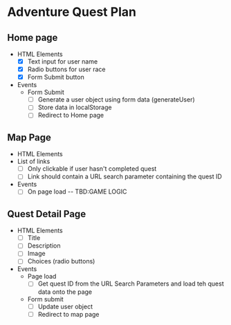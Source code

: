 # Adventure Quest Plan

## Home page 
* HTML Elements
    - [x] Text input for user name 
    - [x] Radio buttons for user race
    - [x] Form Submit button
* Events
    * Form Submit
        - [ ] Generate a user object using form data (generateUser)
        - [ ] Store data in localStorage
        - [ ] Redirect to Home page

## Map Page
* HTML Elements
* List of links
    - [ ] Only clickable if user hasn't completed quest
    - [ ] Link should contain a URL search parameter containing the quest ID
* Events 
    - [ ] On page load -- TBD:GAME LOGIC

## Quest Detail Page
* HTML Elements 
     - [ ] Title
     - [ ] Description
     - [ ] Image
     - [ ] Choices (radio buttons)
* Events
    * Page load 
        - [ ] Get quest ID from the URL Search Parameters and load teh quest data onto the page

    * Form submit
        - [ ] Update user object
        - [ ] Redirect to map page